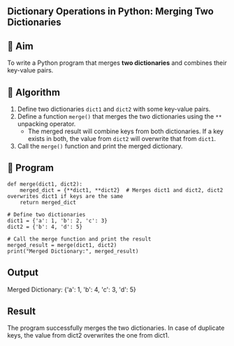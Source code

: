 ## Dictionary Operations in Python: Merging Two Dictionaries

## 🎯 Aim
To write a Python program that merges **two dictionaries** and combines their key-value pairs.

## 🧠 Algorithm
1. Define two dictionaries `dict1` and `dict2` with some key-value pairs.
2. Define a function `merge()` that merges the two dictionaries using the `**` unpacking operator.
   - The merged result will combine keys from both dictionaries. If a key exists in both, the value from `dict2` will overwrite that from `dict1`.
3. Call the `merge()` function and print the merged dictionary.

## 🧾 Program
```
def merge(dict1, dict2):
    merged_dict = {**dict1, **dict2}  # Merges dict1 and dict2, dict2 overwrites dict1 if keys are the same
    return merged_dict

# Define two dictionaries
dict1 = {'a': 1, 'b': 2, 'c': 3}
dict2 = {'b': 4, 'd': 5}

# Call the merge function and print the result
merged_result = merge(dict1, dict2)
print("Merged Dictionary:", merged_result)
```

## Output
Merged Dictionary: {'a': 1, 'b': 4, 'c': 3, 'd': 5}


## Result
The program successfully merges the two dictionaries. In case of duplicate keys, the value from dict2 overwrites the one from dict1.
